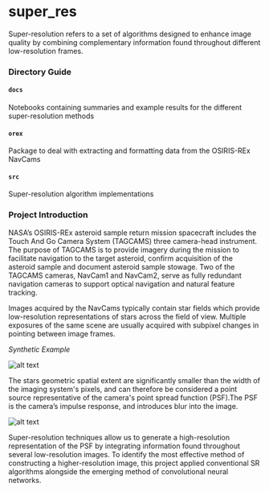 # super_res

Super-resolution refers to a set of algorithms designed to enhance image quality
by combining complementary information found throughout different low-resolution
frames.

### Directory Guide
#### `docs`
Notebooks containing summaries and example results for the different
super-resolution methods
#### `orex`
Package to deal with extracting and formatting data from the OSIRIS-REx NavCams
#### `src`
Super-resolution algorithm implementations
###  Project Introduction
NASA’s OSIRIS-REx asteroid sample return mission spacecraft includes the
Touch And Go Camera System (TAGCAMS) three camera-head instrument. The
purpose of TAGCAMS is to provide imagery during the mission to
facilitate navigation to the target asteroid, confirm acquisition of
the asteroid sample and document asteroid sample stowage. Two of the
TAGCAMS cameras, NavCam1 and NavCam2, serve as fully redundant navigation
cameras to support optical navigation and natural feature tracking.

Images acquired by the NavCams typically contain star fields which provide
low-resolution representations of stars across the field of view. Multiple
exposures of the same scene are usually acquired with subpixel changes in
pointing between image frames.

*Synthetic Example*

![alt text](https://user-images.githubusercontent.com/15075964/32007516-c0d6da32-b977-11e7-881e-c1ca7f2e574e.png)



The stars geometric spatial extent are significantly smaller than the width of the
imaging system's pixels, and can therefore be considered a point source
representative of the camera's point spread function (PSF).The PSF is the
camera’s impulse response, and introduces blur into the image.


![alt text](https://user-images.githubusercontent.com/15075964/32007531-cc950682-b977-11e7-82e6-8c5f7901297d.png)


Super-resolution techniques allow us to generate a high-resolution representation
of the PSF by  integrating information found throughout several low-resolution images.
To identify the most effective method of constructing a higher-resolution image,
this project applied conventional SR algorithms alongside the emerging method
of convolutional neural networks.